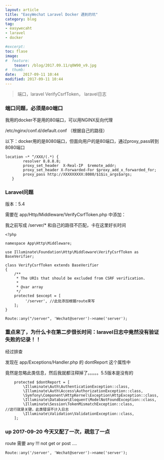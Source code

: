 ```yaml
---
layout: article
title: "EasyWechat Laravel Docker 遇到的坑"
category: blog
tag:
- easywecaht 
- laravel
- docker

#excerpt:
toc: flase
image:
#  feature:
    teaser: /blog/2017.09.11/q0W90_v9.jpg
#  thumb:
date:   2017-09-11 10:44
modified: 2017-09-11 10:44
---
```


> 端口，laravel VerifyCsrfToken， laravel日志


### 端口问题，必须是80端口

我用的docker不是用的80端口，可以用NGINX反向代理

/etc/nginx/conf.d/default.conf （根据自己的路径）

以下：docker用的是8080端口，但面向用户的是80端口，通过proxy_pass转到8080端口

```
location ~* ^/XXX/(.*) {
		resolver 8.8.8.8;
        proxy_set_header  X-Real-IP  $remote_addr;
        proxy_set_header X-Forwarded-For $proxy_add_x_forwarded_for;
        proxy_pass http://XXXXXXXXX:8080/$1$is_args$args;
   }
```



### Laravel问题

版本：5.4

需要在 app/Http/Middleware/VerifyCsrfToken.php 中添加：

我之前写成 /server/* 和自己的路径不匹配，卡在这里好长时间

```
<?php

namespace App\Http\Middleware;

use Illuminate\Foundation\Http\Middleware\VerifyCsrfToken as BaseVerifier;

class VerifyCsrfToken extends BaseVerifier
{
    /**
     * The URIs that should be excluded from CSRF verification.
     *
     * @var array
     */
    protected $except = [	
         '/server', //此处添加根据route来写
    ];
}
```

```
Route::any("/server", 'Wechat@server')->name('server');
```



### 重点来了，为什么卡在第二步很长时间：laravel日志中竟然没有验证失败的记录！！

经过排查

发现在 app/Exceptions/Handler.php 的 dontReport 这个属性中

竟然是忽略此类信息，然后我就都注释掉了。。。。。5.5版本是没有的

```
    protected $dontReport = [
        \Illuminate\Auth\AuthenticationException::class,
        \Illuminate\Auth\Access\AuthorizationException::class,
        \Symfony\Component\HttpKernel\Exception\HttpException::class,
        \Illuminate\Database\Eloquent\ModelNotFoundException::class,
        \Illuminate\Session\TokenMismatchException::class,             //这行就是关键，此类错误不计入日志
        \Illuminate\Validation\ValidationException::class,
    ];
```


### up 2017-09-20 今天又配了一次，疏忽了一点

route 需要 any !!! not get or post ....

```
Route::any('/server', 'Wechat@server')->name('server');
```




